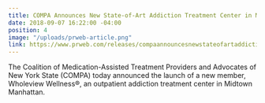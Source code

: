 ```yaml
---
title: COMPA Announces New State-of-Art Addiction Treatment Center in Midtown Manhattan
date: 2018-09-07 16:22:00 -04:00
position: 4
image: "/uploads/prweb-article.png"
link: https://www.prweb.com/releases/compaannouncesnewstateofartaddictiontreatmentcenterinmidtown_manhattan/prweb15822234.htm
---
```


The Coalition of Medication-Assisted Treatment Providers and Advocates of New York State (COMPA) today announced the launch of a new member, Wholeview Wellness&reg;, an outpatient addiction treatment center in Midtown Manhattan.
